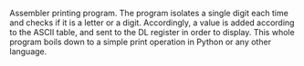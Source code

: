 Assembler printing program.
The program isolates a single digit each time and checks if it is a letter or a digit. 
Accordingly, a value is added according to the ASCII table, and sent to the DL register in order to display.
This whole program boils down to a simple print operation in Python or any other language.
